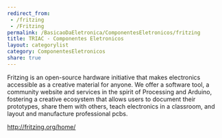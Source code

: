 ```yaml
---
redirect_from:
 - /fritzing
 - /Fritzing
permalink: /BasicaoDaEletronica/ComponentesEletronicos/fritzing
title: TRIAC - Componentes Eletronicos
layout: categorylist
category: ComponentesEletronicos
share: true 
--- 
```


Fritzing is an open-source hardware initiative that makes electronics accessible as a creative material for anyone. We offer a software tool, a community website and services in the spirit of Processing and Arduino, fostering a creative ecosystem that allows users to document their prototypes, share them with others, teach electronics in a classroom, and layout and manufacture professional pcbs.

<!--more-->

http://fritzing.org/home/
